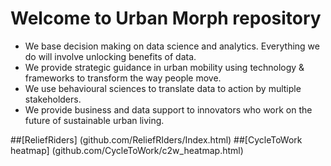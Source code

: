 # Welcome to Urban Morph repository

* We base decision making on data science and analytics. Everything we do will involve unlocking benefits of data.
* We provide strategic guidance in urban mobility using technology & frameworks to transform the way people move.
* We use behavioural sciences to translate data to action by multiple stakeholders.
* We provide business and data support to innovators who work on the future of sustainable urban living.

##[ReliefRiders] (github.com/ReliefRIders/Index.html)
##[CycleToWork heatmap] (github.com/CycleToWork/c2w_heatmap.html)
